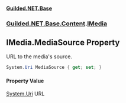 #### [Guilded.NET.Base](Guilded_NET_Base.md 'Guilded.NET.Base')
### [Guilded.NET.Base.Content](Guilded_NET_Base.md#Guilded_NET_Base_Content 'Guilded.NET.Base.Content').[IMedia](IMedia.md 'Guilded.NET.Base.Content.IMedia')
## IMedia.MediaSource Property
URL to the media's source.  
```csharp
System.Uri MediaSource { get; set; }
```
#### Property Value
[System.Uri](https://docs.microsoft.com/en-us/dotnet/api/System.Uri 'System.Uri')
URL
